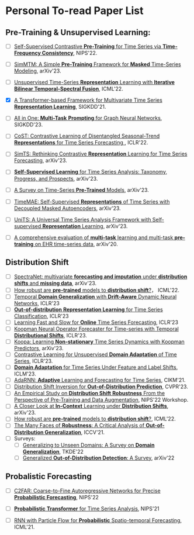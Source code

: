 # Personal To-read Paper List

## Pre-Training & Unsupervised Learning:

- [ ] [Self-Supervised Contrastive **Pre-Training** for Time Series via **Time-Frequency Consistency**](https://arxiv.org/pdf/2206.08496.pdf), NIPS'22.
- [ ] [SimMTM: A Simple **Pre-Training** Framework for **Masked** Time-Series Modeling](https://arxiv.org/pdf/2302.00861.pdf), arXiv'23. 
- [ ] [Unsupervised Time-Series **Representation** Learning with **Iterative Bilinear Temporal-Spectral Fusion**](https://arxiv.org/pdf/2202.04770.pdf), ICML'22.
- [x] [A Transformer-based Framework for Multivariate Time Series **Representation Learning**](https://arxiv.org/pdf/2010.02803.pdf), SIGKDD'21.
- [ ] [All in One: **Multi-Task** **Prompting** for Graph Neural Networks](https://arxiv.org/pdf/2307.01504.pdf), SIGKDD'23.
- [ ] [CoST: Contrastive Learning of Disentangled Seasonal-Trend **Representations** for Time Series Forecasting ](https://arxiv.org/pdf/2202.01575.pdf), ICLR'22.
- [ ] [SimTS: Rethinking Contrastive **Representation** Learning for Time Series Forecasting](https://arxiv.org/abs/2303.18205), arXiv'23.
- [ ] [**Self-Supervised Learning** for Time Series Analysis: Taxonomy, Progress, and Prospects](https://arxiv.org/abs/2306.10125), arXiv'23.
- [ ] [A Survey on Time-Series **Pre-Trained** Models](https://arxiv.org/abs/2305.10716), arXiv'23.
- [ ] [TimeMAE: Self-Supervised **Representations** of Time Series with Decoupled Masked Autoencoders](https://arxiv.org/abs/2303.00320), arXiv'23.
- [ ] [UniTS: A Universal Time Series Analysis Framework with Self-supervised **Representation** Learning](https://arxiv.org/abs/2303.13804), arXiv'23.
- [ ] [A comprehensive evaluation of **multi-task** learning and multi-task **pre-training** on EHR time-series data](https://arxiv.org/abs/2007.10185), arXiv'20.



## Distribution Shift

- [ ] [SpectraNet: multivariate **forecasting and imputation** under **distribution shifts** and **missing data**](https://arxiv.org/pdf/2210.12515.pdf), arXiv'23.
- [ ] [How robust are **pre-trained** models to **distribution shift**?](https://openreview.net/pdf?id=VrICAK9UV8)， ICML'22.
- [ ] [Temporal **Domain Generalization** with **Drift-Aware** Dynamic Neural Networks](https://arxiv.org/pdf/2205.10664.pdf), ICLR'23
- [ ] [**Out-of-distribution** **Representation Learning** for Time Series Classification](https://arxiv.org/pdf/2209.07027.pdf), ICLR'23
- [ ] [Learning Fast and Slow for **Online** Time Series Forecasting](https://openreview.net/pdf?id=q-PbpHD3EOk), ICLR'23
- [ ] [Koopman Neural Operator Forecaster for Time-series with Temporal **Distributional Shifts**](https://arxiv.org/pdf/2210.03675.pdf), ICLR'23.
- [ ] [Koopa: Learning **Non-stationary** Time Series Dynamics with Koopman Predictors](https://arxiv.org/pdf/2305.18803.pdf), arXiv'23.
- [ ] [Contrastive Learning for Unsupervised **Domain Adaptation** of Time Series](https://arxiv.org/pdf/2206.06243.pdf), ICLR'23.
- [ ] [**Domain Adaptation** for Time Series Under Feature and Label Shifts](https://openreview.net/pdf?id=Xzfur8Blaf), ICLM'23.
- [ ] [AdaRNN: **Adaptive** Learning and Forecasting for Time Series](https://dl.acm.org/doi/pdf/10.1145/3459637.3482315?casa_token=d-jJehqJwiYAAAAA:vBpsMPp1Zfj2g4hU0MfIwf5CYM1uYKT-TItOm5uwWG0wYtLbbRKOH7y6JDPwC44zJ6NpprLlCxoFSQ), CIKM'21.
- [ ] [Distribution Shift Inversion for **Out-of-Distribution Prediction**](https://openaccess.thecvf.com/content/CVPR2023/papers/Yu_Distribution_Shift_Inversion_for_Out-of-Distribution_Prediction_CVPR_2023_paper.pdf), CVPR'23.
- [ ] [An Empirical Study on **Distribution Shift** **Robustness** From the Perspective of Pre-Training and Data Augmentation](https://openreview.net/pdf?id=TCydh8ywpQ), NIPS'22 Workshop.
- [ ] [A Closer Look at **In-Context** Learning under **Distribution Shifts**](https://arxiv.org/pdf/2305.16704.pdf), arXiv'23.
- [ ] [How robust are **pre-trained** models to **distribution shift**?](https://openreview.net/pdf?id=VrICAK9UV8), ICML'22.
- [ ] [The Many Faces of **Robustness**: A Critical Analysis of **Out-of-Distribution Generalization**](https://arxiv.org/pdf/2006.16241.pdf), ICCV'21.
- [ ] Surveys:
  - [ ] [Generalizing to Unseen Domains: A Survey on **Domain Generalization**](https://arxiv.org/pdf/2103.03097.pdf), TKDE'22
  - [ ] [Generalized **Out-of-Distribution Detection**: A Survey](https://arxiv.org/pdf/2110.11334.pdf), arXiv'22

## Probalistic Forecasting

- [ ] [C2FAR: Coarse-to-Fine Autoregressive Networks for Precise **Probabilistic Forecasting**](https://openreview.net/pdf?id=lHuPdoHBxbg), NIPS'22
- [ ] [**Probabilistic** **Transformer** for Time Series Analysis](https://openreview.net/pdf?id=HfpNVDg3ExA), NIPS'21
- [ ] [RNN with Particle Flow for **Probabilistic** Spatio-temporal Forecasting](http://proceedings.mlr.press/v139/pal21b/pal21b.pdf), ICML'21.

